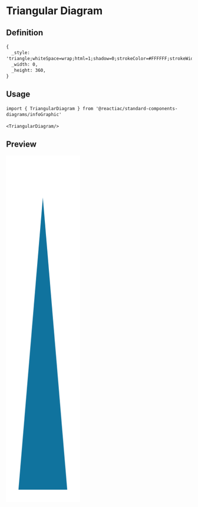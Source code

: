 # Triangular Diagram

## Definition

```
{
  _style: 'triangle;whiteSpace=wrap;html=1;shadow=0;strokeColor=#FFFFFF;strokeWidth=6;fillColor=#10739E;fontSize=16;fontColor=#FFFFFF;align=center;direction=north;fontStyle=1',
  _width: 0,
  _height: 360,
}
```

## Usage

```
import { TriangularDiagram } from '@reactiac/standard-components-diagrams/infoGraphic'

<TriangularDiagram/>
```

## Preview

<img src="./triangular-diagram.png" width="200"/>
